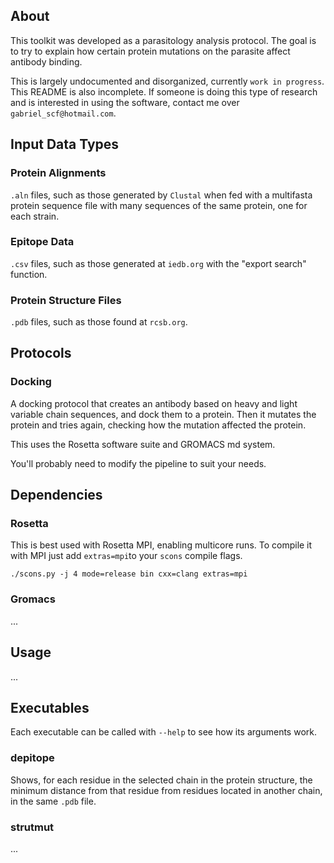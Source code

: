 
## About

This toolkit was developed as a parasitology analysis protocol.
The goal is to try to explain
how certain protein mutations on the parasite affect antibody binding.

This is largely undocumented and disorganized, currently `work in progress`.
This README is also incomplete. 
If someone is doing this type of research and is interested in using the software,
contact me over `gabriel_scf@hotmail.com`.


## Input Data Types

### Protein Alignments

`.aln` files, such as those generated by `Clustal` when fed with a multifasta protein sequence file with many sequences of the same protein, one for each strain.

### Epitope Data

`.csv` files, such as those generated at `iedb.org` with the "export search" function. 

### Protein Structure Files

`.pdb` files, such as those found at `rcsb.org`.



## Protocols

### Docking

A docking protocol that creates an antibody based on heavy and light
variable chain sequences, and dock them to a protein. 
Then it mutates the protein and tries again,
checking how the mutation affected the protein.

This uses the Rosetta software suite and GROMACS md system.

You'll probably need to modify the pipeline to suit your needs.

## Dependencies

### Rosetta

This is best used with Rosetta MPI, enabling multicore runs.
To compile it with MPI just add `extras=mpi`to your `scons` compile flags.<br>

`./scons.py -j 4 mode=release bin cxx=clang extras=mpi`
 

### Gromacs

...

## Usage

...


## Executables

Each executable can be called with `--help` to see how its arguments work.

### depitope

Shows, for each residue in the selected chain in the protein structure, the minimum distance from that residue from residues located in another chain, in the same `.pdb` file.


### strutmut

...
